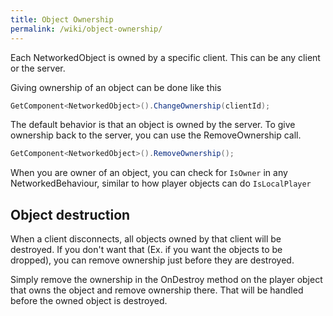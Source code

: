 ```yaml
---
title: Object Ownership
permalink: /wiki/object-ownership/
---
```


Each NetworkedObject is owned by a specific client. This can be any client or the server.

Giving ownership of an object can be done like this
```csharp
GetComponent<NetworkedObject>().ChangeOwnership(clientId);
```
The default behavior is that an object is owned by the server. To give ownership back to the server, you can use the RemoveOwnership call.

```csharp
GetComponent<NetworkedObject>().RemoveOwnership();
```

When you are owner of an object, you can check for ``IsOwner`` in any NetworkedBehaviour, similar to how player objects can do ``IsLocalPlayer``

## Object destruction
When a client disconnects, all objects owned by that client will be destroyed. If you don't want that (Ex. if you want the objects to be dropped), you can remove ownership just before they are destroyed.


Simply remove the ownership in the OnDestroy method on the player object that owns the object and remove ownership there. That will be handled before the owned object is destroyed.
